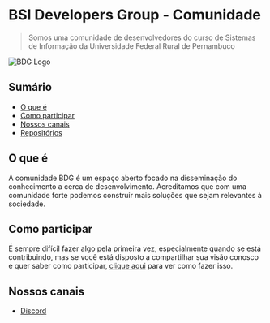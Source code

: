 # BSI Developers Group - Comunidade

> Somos uma comunidade de desenvolvedores do curso de Sistemas
> de Informação da Universidade Federal Rural de Pernambuco

![BDG Logo](https://i.imgur.com/0ADZRep.png)

## Sumário

- [O que é](#o-que-é)
- [Como participar](#como-participar)
- [Nossos canais](#nossos-canais)
- [Repositórios](Repos.md)

## O que é

A comunidade BDG é um espaço aberto focado na disseminação do
conhecimento a cerca de desenvolvimento. Acreditamos que com
uma comunidade forte podemos construir mais soluções que sejam
relevantes à sociedade.

## Como participar

É sempre difícil fazer algo pela primeira vez, especialmente quando se está contribuindo, mas se você está disposto a compartilhar sua visão conosco e quer saber como participar, [clique aqui](CONTRIBUTING.md) para ver como fazer isso.

## Nossos canais

- <a href="https://discord.gg/NYsFQ7P">Discord</a>
